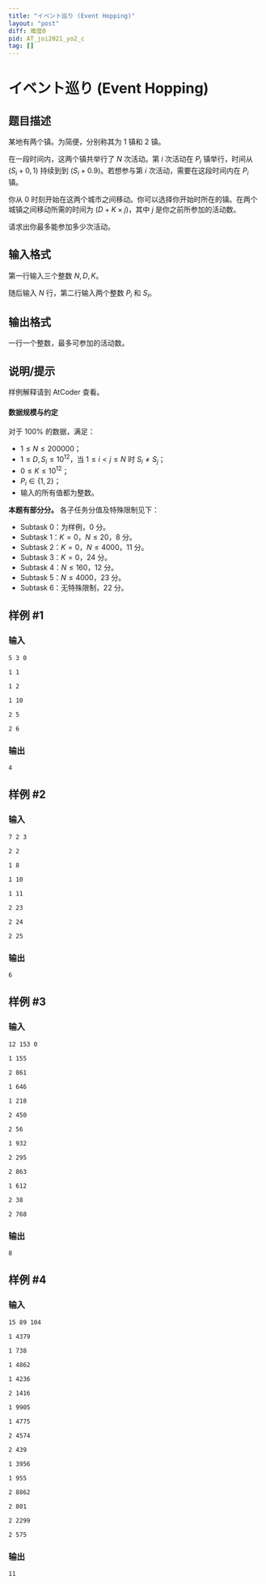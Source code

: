 ```yaml
---
title: "イベント巡り (Event Hopping)"
layout: "post"
diff: 难度0
pid: AT_joi2021_yo2_c
tag: []
---
```


# イベント巡り (Event Hopping)

## 题目描述

某地有两个镇。为简便，分别称其为 $1$ 镇和 $2$ 镇。

在一段时间内，这两个镇共举行了 $N$ 次活动。第 $i$ 次活动在 $P_i$ 镇举行，时间从 $(S_i+0,1)$ 持续到到 $(S_i+0.9)$。若想参与第 $i$ 次活动，需要在这段时间内在 $P_i$ 镇。

你从 $0$ 时刻开始在这两个城市之间移动。你可以选择你开始时所在的镇。在两个城镇之间移动所需的时间为 $(D+K\times j)$，其中 $j$ 是你之前所参加的活动数。

请求出你最多能参加多少次活动。

## 输入格式

第一行输入三个整数 $N,D,K$。

随后输入 $N$ 行，第二行输入两个整数 $P_i$ 和 $S_i$。

## 输出格式

一行一个整数，最多可参加的活动数。

## 说明/提示

样例解释请到 AtCoder 查看。

#### 数据规模与约定

对于 $100\%$ 的数据，满足：

- $1\le N\le 200000$；
- $1\le D,S_i\le 10^{12}$，当 $1\le i\lt j\le N$ 时 $S_i\neq S_j$；
- $0\le K\le 10^{12}$；
- $P_i\in \{1,2\}$；
- 输入的所有值都为整数。

**本题有部分分。** 各子任务分值及特殊限制见下：

- Subtask 0：为样例，$0$ 分。
- Subtask 1：$K=0$，$N\le 20$，$8$ 分。
- Subtask 2：$K=0$，$N\le 4000$，$11$ 分。
- Subtask 3：$K=0$，$24$ 分。
- Subtask 4：$N\le 160$，$12$ 分。
- Subtask 5：$N\le 4000$，$23$ 分。
- Subtask 6：无特殊限制，$22$ 分。

## 样例 #1

### 输入

```
5 3 0
1 1
1 2
1 10
2 5
2 6
```

### 输出

```
4
```

## 样例 #2

### 输入

```
7 2 3
2 2
1 8
1 10
1 11
2 23
2 24
2 25
```

### 输出

```
6
```

## 样例 #3

### 输入

```
12 153 0
1 155
2 861
1 646
1 218
2 450
2 56
1 932
2 295
2 863
1 612
2 38
2 768
```

### 输出

```
8
```

## 样例 #4

### 输入

```
15 89 104
1 4379
1 738
1 4862
1 4236
2 1416
1 9905
1 4775
2 4574
2 439
1 3956
1 955
2 8862
2 801
2 2299
2 575
```

### 输出

```
11
```

